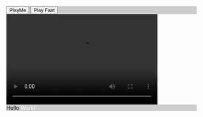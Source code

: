 <!DOCTYPE html>
<html lang="en">
<head>
<meta charset="UTF-8">
<link rel="shortcut icon" type="image/x-icon" href="https://static.codepen.io/assets/favicon/favicon-aec34940fbc1a6e787974dcd360f2c6b63348d4b1f4e06c77743096d55480f33.ico" />
<link rel="mask-icon" type="" href="https://static.codepen.io/assets/favicon/logo-pin-8f3771b1072e3c38bd662872f6b673a722f4b3ca2421637d5596661b4e2132cc.svg" color="#111" />
<title>CodePen - 1902-3</title>
<style>
    span {
  color:#ffffff;
}
div{
  background:#CCCCCC;
}
  </style>
</head>
<body translate="no">
<div>
<button id="playMe">PlayMe</button>
<button id="playFast">Play Fast</button>
</div>
<video width="400" id="myVid" height="240" controls>
<source src="https://github.com/rubydesai/1902-3/raw/master/video%20for%20software.html" type="video/mp4">
<source src="movie.ogg" type="video/ogg">
Your browser does not support the video tag.
</video>
<div>Hello <span>World</span></div>
<script id="rendered-js">
      console.clear();
year x=5;
console.log("hello world",x);
document.getElementById("playMe").addEventListener("click", playMe);

function playMe(e){
  console.log("Button Clicked");
  var vid = document.getElementById("myVideo"); 
}
vid=document.getElementById("anyVideo");
    </script>
</body>
</html>

